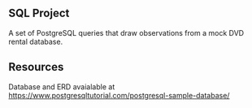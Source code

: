 ## **SQL Project**

A set of PostgreSQL queries that draw observations from a mock DVD rental database.

## **Resources**

Database and ERD avaialable at https://www.postgresqltutorial.com/postgresql-sample-database/
